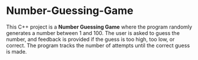 # Number-Guessing-Game
 This C++ project is a **Number Guessing Game** where the program randomly generates a number between 1 and 100. The user is asked to guess the number, and feedback is provided if the guess is too high, too low, or correct. The program tracks the number of attempts until the correct guess is made.

